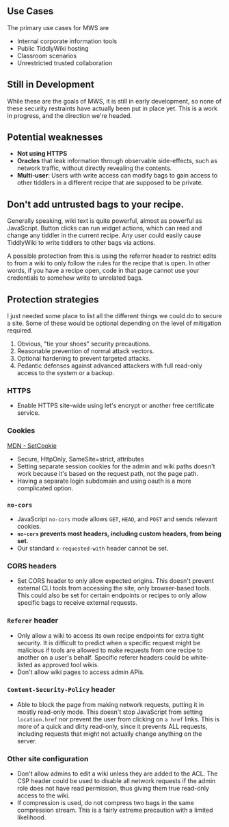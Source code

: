 ## Use Cases

The primary use cases for MWS are 

- Internal corporate information tools
- Public TiddlyWiki hosting
- Classroom scenarios
- Unrestricted trusted collaboration

## Still in Development

While these are the goals of MWS, it is still in early development, so none of these security restraints have actually been put in place yet. This is a work in progress, and the direction we're headed. 

## Potential weaknesses

- **Not using HTTPS**
- **Oracles** that leak information through observable side-effects, such as network traffic, without directly revealing the contents. 
- **Multi-user**: Users with write access can modify bags to gain access to other tiddlers in a different recipe that are supposed to be private. 

## Don't add untrusted bags to your recipe. 

Generally speaking, wiki text is quite powerful, almost as powerful as JavaScript. Button clicks can run widget actions, which can read and change any tiddler in the current recipe. Any user could easily cause TiddlyWiki to write tiddlers to other bags via actions. 

A possible protection from this is using the referrer header to restrict edits to from a wiki to only follow the rules for the recipe that is open. In other words, if you have a recipe open, code in that page cannot use your credentials to somehow write to unrelated bags. 

## Protection strategies

I just needed some place to list all the different things we could do to secure a site. Some of these would be optional depending on the level of mitigation required. 

1. Obvious, "tie your shoes" security precautions.
2. Reasonable prevention of normal attack vectors.
3. Optional hardening to prevent targeted attacks.
4. Pedantic defenses against advanced attackers with full read-only access to the system or a backup.

### HTTPS

- Enable HTTPS site-wide using let's encrypt or another free certificate service.

### Cookies

[MDN - SetCookie](https://developer.mozilla.org/en-US/docs/Web/HTTP/Reference/Headers/Set-Cookie)

- Secure, HttpOnly, SameSite=strict, attributes
- Setting separate session cookies for the admin and wiki paths doesn't work because it's based on the request path, not the page path.
- Having a separate login subdomain and using oauth is a more complicated option.

### `no-cors`

- JavaScript `no-cors` mode allows `GET`, `HEAD`, and `POST` and sends relevant cookies. 
- **`no-cors` prevents most headers, including custom headers, from being set.**
- Our standard `x-requested-with` header cannot be set.

### CORS headers

- Set CORS header to only allow expected origins. This doesn't prevent external CLI tools from accessing the site, only browser-based tools. This could also be set for certain endpoints or recipes to only allow specific bags to receive external requests. 

### `Referer` header

- Only allow a wiki to access its own recipe endpoints for extra tight security. It is difficult to predict when a specific request might be malicious if tools are allowed to make requests from one recipe to another on a user's behalf. Specific referer headers could be white-listed as approved tool wikis. 
- Don't allow wiki pages to access admin APIs.

### `Content-Security-Policy` header

- Able to block the page from making network requests, putting it in mostly read-only mode. This doesn't stop JavaScript from setting `location.href` nor prevent the user from clicking on `a href` links. This is more of a quick and dirty read-only, since it prevents ALL requests, including requests that might not actually change anything on the server. 

### Other site configuration

- Don't allow admins to edit a wiki unless they are added to the ACL. The CSP header could be used to disable all network requests if the admin role does not have read permission, thus giving them true read-only access to the wiki. 
- If compression is used, do not compress two bags in the same compression stream. This is a fairly extreme precaution with a limited likelihood. 
